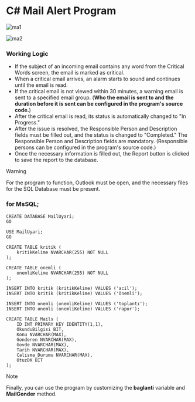 # C# Mail Alert Program

![ma1](https://github.com/user-attachments/assets/2141368e-372a-406a-aeb2-0f4ae1392acb)

![ma2](https://github.com/user-attachments/assets/6b7a2874-2bbd-406b-886a-88576fcf3098)


### Working Logic

- If the subject of an incoming email contains any word from the Critical Words screen, the email is marked as critical.
- When a critical email arrives, an alarm starts to sound and continues until the email is read.
- If the critical email is not viewed within 30 minutes, a warning email is sent to a specified email group. (**Who the email is sent to and the duration before it is sent can be configured in the program's source code.**)
- After the critical email is read, its status is automatically changed to "In Progress."
- After the issue is resolved, the Responsible Person and Description fields must be filled out, and the status is changed to "Completed." The Responsible Person and Description fields are mandatory. (Responsible persons can be configured in the program's source code.)
- Once the necessary information is filled out, the Report button is clicked to save the report to the database.



> [!WARNING]
> For the program to function, Outlook must be open, and the necessary files for the SQL Database must be present.



### for MsSQL;
```
CREATE DATABASE MailUyari;
GO
```

```
USE MailUyari;
GO

CREATE TABLE kritik (
    kritikKelime NVARCHAR(255) NOT NULL
);

CREATE TABLE onemli (
    onemliKelime NVARCHAR(255) NOT NULL
);
```

```
INSERT INTO kritik (kritikKelime) VALUES ('acil');
INSERT INTO kritik (kritikKelime) VALUES ('önemli');

INSERT INTO onemli (onemliKelime) VALUES ('toplantı');
INSERT INTO onemli (onemliKelime) VALUES ('rapor');
```

```
CREATE TABLE Mails (
    ID INT PRIMARY KEY IDENTITY(1,1),
    OkunduBilgisi BIT,
    Konu NVARCHAR(MAX),
    Gonderen NVARCHAR(MAX),
    Govde NVARCHAR(MAX),
    Tarih NVARCHAR(MAX),
    Calisma_Durumu NVARCHAR(MAX),
    OtuzDK BIT
);
```


> [!NOTE]
> Finally, you can use the program by customizing the **baglanti** variable and **MailGonder** method.
